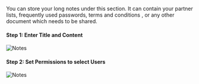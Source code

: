 You can store your long notes under this section. It can contain your partner
lists, frequently used passwords, terms and conditions , or any other document
which needs to be shared.

#### Step 1: Enter Title and Content

![Notes](files/notes.png)

  

#### Step 2: Set Permissions to select Users

![Notes](files/notes-1.png)

